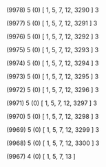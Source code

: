 (9978) 5 (0) [ 1, 5, 7, 12, 3290 ] 3 


(9977) 5 (0) [ 1, 5, 7, 12, 3291 ] 3 


(9976) 5 (0) [ 1, 5, 7, 12, 3292 ] 3 


(9975) 5 (0) [ 1, 5, 7, 12, 3293 ] 3 


(9974) 5 (0) [ 1, 5, 7, 12, 3294 ] 3 


(9973) 5 (0) [ 1, 5, 7, 12, 3295 ] 3 


(9972) 5 (0) [ 1, 5, 7, 12, 3296 ] 3 


(9971) 5 (0) [ 1, 5, 7, 12, 3297 ] 3 


(9970) 5 (0) [ 1, 5, 7, 12, 3298 ] 3 


(9969) 5 (0) [ 1, 5, 7, 12, 3299 ] 3 


(9968) 5 (0) [ 1, 5, 7, 12, 3300 ] 3 


(9967) 4 (0) [ 1, 5, 7, 13 ]  

